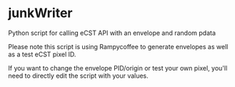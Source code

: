 # junkWriter
Python script for calling eCST API with an envelope and random pdata


Please note this script is using Rampycoffee to generate envelopes as well as a test eCST pixel ID.

If you want to change the envelope PID/origin or test your own pixel, you'll need to directly edit the script with your values.
